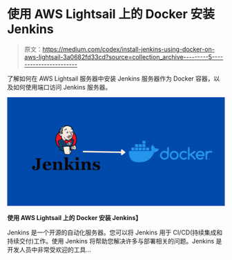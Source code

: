 # 使用 AWS Lightsail 上的 Docker 安装 Jenkins

> 原文：<https://medium.com/codex/install-jenkins-using-docker-on-aws-lightsail-3a0682fd33cd?source=collection_archive---------5----------------------->

了解如何在 AWS Lightsail 服务器中安装 Jenkins 服务器作为 Docker 容器，以及如何使用端口访问 Jenkins 服务器。

![](img/470529f3e8f4cb8c7861a7b6cee22cc3.png)

**使用 AWS Lightsail 上的 Docker 安装 Jenkins】**

Jenkins 是一个开源的自动化服务器。您可以将 Jenkins 用于 CI/CD(持续集成和持续交付)工作。使用 Jenkins 将帮助您解决许多与部署相关的问题。Jenkins 是开发人员中非常受欢迎的工具…